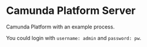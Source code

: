 # Camunda Platform Server

Camunda Platform with an example process.

You could login with `username: admin` and `password: pw`.
